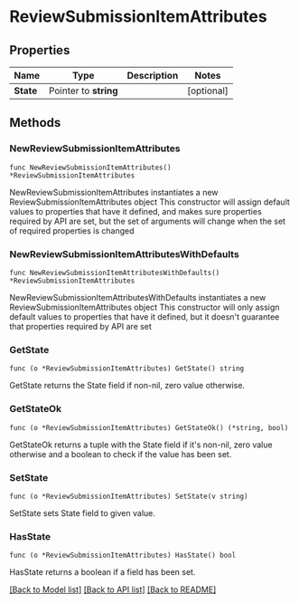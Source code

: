 # ReviewSubmissionItemAttributes

## Properties

Name | Type | Description | Notes
------------ | ------------- | ------------- | -------------
**State** | Pointer to **string** |  | [optional] 

## Methods

### NewReviewSubmissionItemAttributes

`func NewReviewSubmissionItemAttributes() *ReviewSubmissionItemAttributes`

NewReviewSubmissionItemAttributes instantiates a new ReviewSubmissionItemAttributes object
This constructor will assign default values to properties that have it defined,
and makes sure properties required by API are set, but the set of arguments
will change when the set of required properties is changed

### NewReviewSubmissionItemAttributesWithDefaults

`func NewReviewSubmissionItemAttributesWithDefaults() *ReviewSubmissionItemAttributes`

NewReviewSubmissionItemAttributesWithDefaults instantiates a new ReviewSubmissionItemAttributes object
This constructor will only assign default values to properties that have it defined,
but it doesn't guarantee that properties required by API are set

### GetState

`func (o *ReviewSubmissionItemAttributes) GetState() string`

GetState returns the State field if non-nil, zero value otherwise.

### GetStateOk

`func (o *ReviewSubmissionItemAttributes) GetStateOk() (*string, bool)`

GetStateOk returns a tuple with the State field if it's non-nil, zero value otherwise
and a boolean to check if the value has been set.

### SetState

`func (o *ReviewSubmissionItemAttributes) SetState(v string)`

SetState sets State field to given value.

### HasState

`func (o *ReviewSubmissionItemAttributes) HasState() bool`

HasState returns a boolean if a field has been set.


[[Back to Model list]](../README.md#documentation-for-models) [[Back to API list]](../README.md#documentation-for-api-endpoints) [[Back to README]](../README.md)


